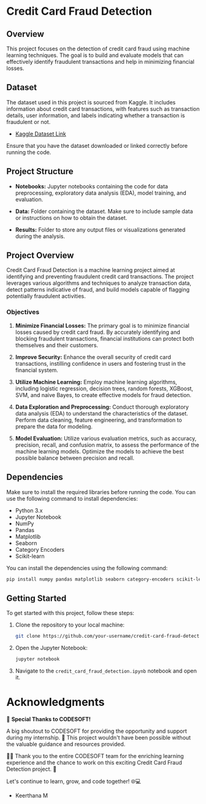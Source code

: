 # Credit Card Fraud Detection

## Overview

This project focuses on the detection of credit card fraud using machine learning techniques. The goal is to build and evaluate models that can effectively identify fraudulent transactions and help in minimizing financial losses.

## Dataset

The dataset used in this project is sourced from Kaggle. It includes information about credit card transactions, with features such as transaction details, user information, and labels indicating whether a transaction is fraudulent or not.

- [Kaggle Dataset Link](https://www.kaggle.com/your-username/credit-card-fraud-detection)

Ensure that you have the dataset downloaded or linked correctly before running the code.

## Project Structure

- **Notebooks:** Jupyter notebooks containing the code for data preprocessing, exploratory data analysis (EDA), model training, and evaluation.

- **Data:** Folder containing the dataset. Make sure to include sample data or instructions on how to obtain the dataset.

- **Results:** Folder to store any output files or visualizations generated during the analysis.

## Project Overview

Credit Card Fraud Detection is a machine learning project aimed at identifying and preventing fraudulent credit card transactions. The project leverages various algorithms and techniques to analyze transaction data, detect patterns indicative of fraud, and build models capable of flagging potentially fraudulent activities.

### Objectives

1. **Minimize Financial Losses:** The primary goal is to minimize financial losses caused by credit card fraud. By accurately identifying and blocking fraudulent transactions, financial institutions can protect both themselves and their customers.

2. **Improve Security:** Enhance the overall security of credit card transactions, instilling confidence in users and fostering trust in the financial system.

3. **Utilize Machine Learning:** Employ machine learning algorithms, including logistic regression, decision trees, random forests, XGBoost, SVM, and naive Bayes, to create effective models for fraud detection.

4. **Data Exploration and Preprocessing:** Conduct thorough exploratory data analysis (EDA) to understand the characteristics of the dataset. Perform data cleaning, feature engineering, and transformation to prepare the data for modeling.

5. **Model Evaluation:** Utilize various evaluation metrics, such as accuracy, precision, recall, and confusion matrix, to assess the performance of the machine learning models. Optimize the models to achieve the best possible balance between precision and recall.


## Dependencies

Make sure to install the required libraries before running the code. You can use the following command to install dependencies:

- Python 3.x
- Jupyter Notebook
- NumPy
- Pandas
- Matplotlib
- Seaborn
- Category Encoders
- Scikit-learn

You can install the dependencies using the following command:

```bash
pip install numpy pandas matplotlib seaborn category-encoders scikit-learn
```

## Getting Started

To get started with this project, follow these steps:

1. Clone the repository to your local machine:

    ```bash
    git clone https://github.com/your-username/credit-card-fraud-detection.git
    ```

2. Open the Jupyter Notebook:

    ```bash
    jupyter notebook
    ```

3. Navigate to the `credit_card_fraud_detection.ipynb` notebook and open it.

# Acknowledgments

🙌 **Special Thanks to CODESOFT!**

A big shoutout to CODESOFT for providing the opportunity and support during my internship. 🚀 This project wouldn't have been possible without the valuable guidance and resources provided.

👩‍💻 Thank you to the entire CODESOFT team for the enriching learning experience and the chance to work on this exciting Credit Card Fraud Detection project. 🌟

Let's continue to learn, grow, and code together! 🌐💻

- Keerthana M 


